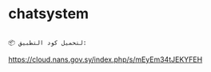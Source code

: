 
# chatsystem
                                                                                                                                         📦 لتحميل كود التطبيق:
https://cloud.nans.gov.sy/index.php/s/mEyEm34tJEKYFEH
